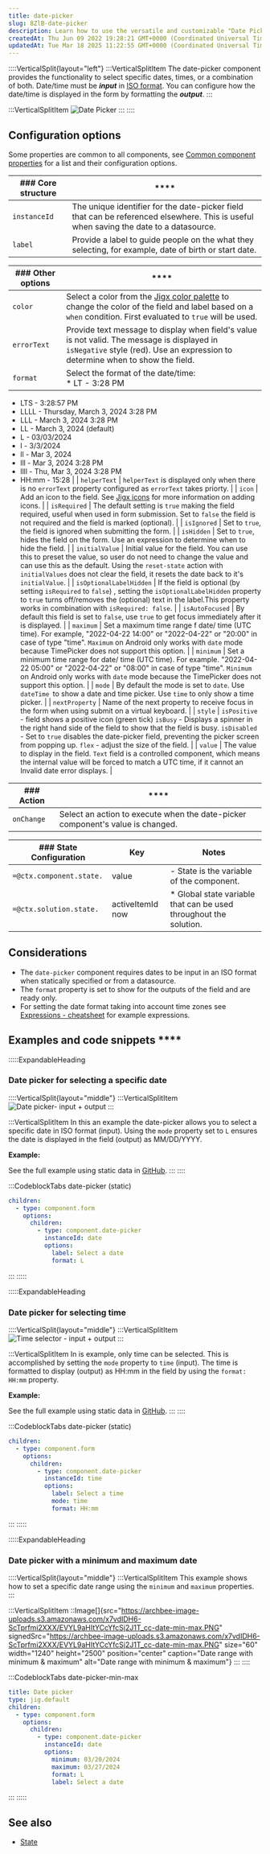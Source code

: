 ```yaml
---
title: date-picker
slug: 8ZlB-date-picker
description: Learn how to use the versatile and customizable "Date Picker" component to seamlessly select specific dates or hours. Explore its configuration options like instanceId, label, format, and mode, and discover how to set maximum and minimum ranges for dates 
createdAt: Thu Jun 09 2022 19:28:21 GMT+0000 (Coordinated Universal Time)
updatedAt: Tue Mar 18 2025 11:22:55 GMT+0000 (Coordinated Universal Time)
---
```


::::VerticalSplit{layout="left"}
:::VerticalSplitItem
The date-picker component provides the functionality to select specific dates, times, or a combination of both. Date/time must be ***input*** in <a href="https://www.iso.org/iso-8601-date-and-time-format.html#:~:text=Therefore%2C%20the%20order%20of%20the,27%2018%3A00%3A00.000." target="_blank">ISO format</a>. You can configure how the date/time is displayed in the form by formatting the ***output***.
:::

:::VerticalSplitItem
![Date Picker ](https://archbee-image-uploads.s3.amazonaws.com/0TQnKgJpsWhT3gQzQOhdY-EMmv_RApEz18txt2YEbDK-20250318-111938.png "Date Picker ")
:::
::::

## Configuration options

Some properties are common to all components, see [Common component properties](docId\:LLnTD-rxe8FmH7WpC5cZb) for a list and their configuration options.

| ### Core structure | ****                                                                                                                                   |
| ------------------ | -------------------------------------------------------------------------------------------------------------------------------------- |
| `instanceId`       | The unique identifier for the date-picker field that can be referenced elsewhere. This is useful when saving the date to a datasource. |
| `label`            | Provide a label to guide people on the what they selecting, for example, date of birth or start date.                                  |

| ### Other options       | ****                                                                                                                                                                                                                                                                                                                     |
| ----------------------- | ------------------------------------------------------------------------------------------------------------------------------------------------------------------------------------------------------------------------------------------------------------------------------------------------------------------------ |
| `color`                 | Select a color from the [Jigx color palette]() to change the color of the field and label based on a `when` condition. First evaluated to `true` will be used.                                                                                                                                                           |
| `errorText`             | Provide text message to display when field's value is not valid. The message is displayed in `isNegative` style (red). Use an expression to determine when to show the field.                                                                                                                                            |
| `format`                | Select the format of the date/time:<br />* LT - 3:28 PM
* LTS - 3:28:57 PM
* LLLL - Thursday, March 3, 2024 3:28 PM
* LLL - March 3, 2024 3:28 PM
* LL - March 3, 2024 (default)
* L - 03/03/2024
* l - 3/3/2024
* ll -  Mar 3, 2024
* lll - Mar 3, 2024 3:28 PM
* llll - Thu, Mar 3, 2024 3:28 PM
* HH\:mm - 15:28      |
| `helperText`            | `helperText` is displayed only when there is no `errorText` property configured as `errorText` takes priorty.                                                                                                                                                                                                            |
| `icon`                  | Add an icon to the field. See [Jigx icons]() for more information on adding icons.                                                                                                                                                                                                                                       |
| `isRequired`            | The default setting is `true` making the field required, useful when used in form submission. Set to `false` the field is not required and the field is marked (optional).                                                                                                                                               |
| `isIgnored`             | Set to `true`, the field is ignored when submitting the form.                                                                                                                                                                                                                                                            |
| `isHidden`              | Set to `true`, hides the field on the form. Use an expression to determine when to hide the field.                                                                                                                                                                                                                       |
| `initialValue`          | Initial value for the field. You can use this to preset the value, so user do not need to change the value and can use this as the default. Using the `reset-state` action with `initialValues` does not clear the field, it resets the date back to it's `initialValue`.                                                |
| `isOptionalLabelHidden` | If the field is optional (by setting `isRequired` to `false`) , setting the `isOptionalLabelHidden` property to `true` turns off/removes the (optional) text in the label.This property works in combination with `isRequired: false`.                                                                                   |
| `isAutoFocused`         | By default this field is set to `false`, use `true` to get focus immediately after it is displayed.                                                                                                                                                                                                                      |
| `maximum`               | Set a maximum time range f date/ time (UTC time). For example, "2022-04-22 14:00" or "2022-04-22" or "20:00" in case of type "time".&#xA;`Maximum` on Android only works with `date` mode because TimePicker does not support this option.                                                                               |
| `minimum`               | Set a minimum time range for date/ time (UTC time). For example. "2022-04-22 05:00" or "2022-04-22" or "08:00" in case of type "time".&#xA;`Minimum` on Android  only works with `date` mode because  the TimePicker does not support this option.                                                                       |
| `mode`                  | By default the mode is set to `date`.  &#xA;Use `dateTime `to show a date and time picker.&#xA;Use `time` to only show a time picker.                                                                                                                                                                                    |
| `nextProperty`          | Name of the next property to receive focus in the form when using submit on a virtual keyboard.                                                                                                                                                                                                                          |
| `style`                 | `isPositive` - field shows a positive icon (green tick)&#xA;`isBusy` - Displays a spinner in the right hand side of the field to show that the field is busy. &#xA;`isDisabled` - Set to `true` disables the date-picker field, preventing the picker screen from popping up.&#xA;`flex` - adjust the size of the field. |
| `value`                 | The value to display in the field. `Text` field is a controlled component, which means the internal value will be forced to match a UTC time, if it cannot an Invalid date error displays.                                                                                                                               |

| ### Action | ****                                                                            |
| ---------- | ------------------------------------------------------------------------------- |
| `onChange` | Select an action to execute when the date-picker component's  value is changed. |

| ### State Configuration  | **Key**              | **Notes**                                                         |
| ------------------------ | -------------------- | ----------------------------------------------------------------- |
| `=@ctx.component.state.` | value                | - State is the variable of the component.                         |
| `=@ctx.solution.state.`  | activeItemId&#xA;now | * Global state variable that can be used throughout the solution. |

## Considerations

- The `date-picker` component requires dates to be input in an ISO format when statically specified or from a datasource.
- The `format` property is set to show for the outputs of the field and are ready only.
- For setting the date format taking into account time zones see [Expressions - cheatsheet]() for example expressions.

## Examples and code snippets ****

:::::ExpandableHeading
### Date picker for selecting a specific date

::::VerticalSplit{layout="middle"}
:::VerticalSplitItem
![Date picker- input + output](https://archbee-image-uploads.s3.amazonaws.com/x7vdIDH6-ScTprfmi2XXX/lZp4wvPnnYUd7YdOAlSDB_cc-datepicker.png "Date picker- input + output")
:::

:::VerticalSplitItem
In this an example the date-picker allows you to select a specific date in ISO format (input). Using the `mode` property set to `L` ensures the date is displayed in the field (output) as  MM/DD/YYYY.

**Example:**

See the full example using static data in <a href="https://github.com/jigx-com/jigx-samples/blob/main/quickstart/jigx-samples/jigs/jigx-components/date-picker/date-picker-date.jigx" target="_blank">GitHub</a>.
:::
::::

:::CodeblockTabs
date-picker (static)

```yaml
children:
  - type: component.form
    options:
      children:
        - type: component.date-picker
          instanceId: date
          options:
            label: Select a date
            format: L
```
:::
:::::

:::::ExpandableHeading
### Date picker for selecting time

::::VerticalSplit{layout="middle"}
:::VerticalSplitItem
![Time selector - input + output](https://archbee-image-uploads.s3.amazonaws.com/0TQnKgJpsWhT3gQzQOhdY-WoqqTGRt53R_ymb-bdSGs-20250318-112250.png "Time selector - input + output")
:::

:::VerticalSplitItem
In is example, only time can be selected. This is accomplished by setting the `mode` property to `time` (input). The time is formatted to display (output) as HH\:mm in the field by using the `format: HH:mm` property.

**Example:**

See the full example using static data in <a href="https://github.com/jigx-com/jigx-samples/blob/main/quickstart/jigx-samples/jigs/jigx-components/date-picker/date-picker-time.jigx" target="_blank">GitHub</a>.
:::
::::

:::CodeblockTabs
date-picker (static)

```yaml
children:
  - type: component.form
    options:
      children:
        - type: component.date-picker
          instanceId: time
          options:
            label: Select a time
            mode: time
            format: HH:mm
```
:::
:::::

:::::ExpandableHeading
### Date picker with a minimum and maximum date&#x20;

::::VerticalSplit{layout="middle"}
:::VerticalSplitItem
This example shows how to set a specific date range using the `minimum` and `maximum` properties.&#x20;
:::

:::VerticalSplitItem
::Image[]{src="https://archbee-image-uploads.s3.amazonaws.com/x7vdIDH6-ScTprfmi2XXX/EVYL9aHItYCcYfcSj2J1T_cc-date-min-max.PNG" signedSrc="https://archbee-image-uploads.s3.amazonaws.com/x7vdIDH6-ScTprfmi2XXX/EVYL9aHItYCcYfcSj2J1T_cc-date-min-max.PNG" size="60" width="1240" height="2500" position="center" caption="Date range with minimum & maximum" alt="Date range with minimum & maximum"}
:::
::::

:::CodeblockTabs
date-picker-min-max

```yaml
title: Date picker
type: jig.default
children:
  - type: component.form
    options:
      children:
        - type: component.date-picker
          instanceId: date
          options:
            minimum: 03/20/2024
            maximum: 03/27/2024
            format: L
            label: Select a date
```
:::
:::::

## **See also**

- [State]()

